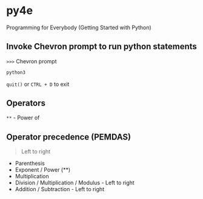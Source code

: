 # py4e
Programming for Everybody (Getting Started with Python)


## Invoke Chevron prompt to run python statements

`>>>` Chevron prompt

```python
python3
```

`quit()` or `CTRL + D` to exit 

## Operators

`**` - Power of

## Operator precedence (PEMDAS)

> Left to right
* Parenthesis 
* Exponent / Power (**)
* Multiplication 
* Division / Multiplication / Modulus - Left to right
* Addition / Subtraction - Left to right

